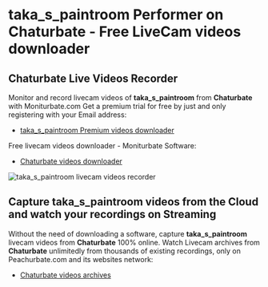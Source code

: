 # taka_s_paintroom Performer on Chaturbate - Free LiveCam videos downloader

## Chaturbate Live Videos Recorder

Monitor and record livecam videos of **taka_s_paintroom** from **Chaturbate** with Moniturbate.com
Get a premium trial for free by just and only registering with your Email address:
* [taka_s_paintroom Premium videos downloader](https://moniturbate.com/request-demo-licence-key.html)

Free livecam videos downloader - Moniturbate Software:
* [Chaturbate videos downloader](https://moniturbate.com/moniturbate-download-software.html)

![taka_s_paintroom livecam videos recorder](https://peachurnet.com/templates/moniturbate-software.png)


## Capture taka_s_paintroom videos from the Cloud and watch your recordings on Streaming

Without the need of downloading a software, capture **taka_s_paintroom** livecam videos from **Chaturbate** 100% online.
Watch Livecam archives from **Chaturbate** unlimitedly from thousands of existing recordings, only on Peachurbate.com and its websites network:
* [Chaturbate videos archives](https://peachurnet.com/)